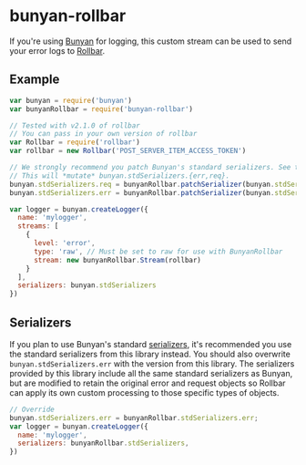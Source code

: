 # bunyan-rollbar

If you're using [Bunyan](https://github.com/trentm/node-bunyan) for logging,
this custom stream can be used to send your error logs to
[Rollbar](https://rollbar.com).

## Example

```js
var bunyan = require('bunyan')
var bunyanRollbar = require('bunyan-rollbar')

// Tested with v2.1.0 of rollbar
// You can pass in your own version of rollbar
var Rollbar = require('rollbar')
var rollbar = new Rollbar('POST_SERVER_ITEM_ACCESS_TOKEN')

// We strongly recommend you patch Bunyan's standard serializers. See the notes below.
// This will *mutate* bunyan.stdSerializers.{err,req}.
bunyan.stdSerializers.req = bunyanRollbar.patchSerializer(bunyan.stdSerializers.req)
bunyan.stdSerializers.err = bunyanRollbar.patchSerializer(bunyan.stdSerializers.err)

var logger = bunyan.createLogger({
  name: 'mylogger',
  streams: [
    {
      level: 'error',
      type: 'raw', // Must be set to raw for use with BunyanRollbar
      stream: new bunyanRollbar.Stream(rollbar)
    }
  ],
  serializers: bunyan.stdSerializers
})
```

## Serializers

If you plan to use Bunyan's standard
[serializers](https://github.com/trentm/node-bunyan#serializers), it's
recommended you use the standard serializers from this library instead. You
should also overwrite `bunyan.stdSerializers.err` with the version from this
library. The serializers provided by this library include all the same standard
serializers as Bunyan, but are modified to retain the original error and
request objects so Rollbar can apply its own custom processing to those
specific types of objects.

```js
// Override
bunyan.stdSerializers.err = bunyanRollbar.stdSerializers.err;
var logger = bunyan.createLogger({
  name: 'mylogger',
  serializers: bunyanRollbar.stdSerializers,
})
```
